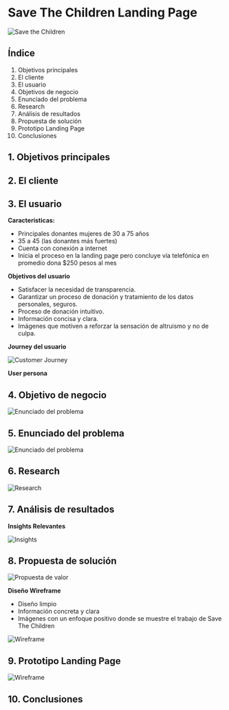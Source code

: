 # Save The Children Landing Page

![Save the Children](UI/images/stc.jpg)

## Índice

1. Objetivos principales
2. El cliente
3. El usuario
4. Objetivos de negocio
5. Enunciado del problema
6. Research
7. Análisis de resultados
8. Propuesta de solución
9. Prototipo Landing Page
10. Conclusiones

## 1. Objetivos principales


## 2. El cliente


## 3. El usuario
**Características:**
- Principales donantes mujeres de 30 a 75 años
- 35 a 45 (las donantes más fuertes)
- Cuenta con conexión a internet
- Inicia el proceso en la landing page pero concluye vía telefónica
en promedio dona $250 pesos al mes

**Objetivos del usuario**
- Satisfacer la necesidad de transparencia.
- Garantizar un proceso de donación y tratamiento de los datos personales, seguros.
- Proceso de donación intuitivo.
- Información concisa y clara.
- Imágenes que motiven a reforzar la sensación de altruismo y no de culpa.

**Journey del usuario**

![Customer Journey](UI/images/customerjourney.jpg)

**User persona**

## 4. Objetivo de negocio

![Enunciado del problema](UI/images/negocio.jpg)

## 5. Enunciado del problema

![Enunciado del problema](UI/images/enunciado.jpg)

## 6. Research

![Research](UI/images/research1.jpg)

## 7. Análisis de resultados
**Insights Relevantes**

![Insights](UI/images/insights.jpg)

## 8. Propuesta de solución

![Propuesta de valor](UI/images/propuesta.jpg)

**Diseño Wireframe**
- Diseño limpio
- Información concreta y clara
- Imágenes con un enfoque positivo donde se muestre el trabajo de Save The Children

![Wireframe](UI/images/wireframe.png)

## 9. Prototipo Landing Page

![Wireframe](UI/images/screencapture.png)

## 10. Conclusiones
